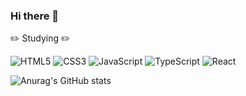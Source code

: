 ### Hi there 👋

<!--
**joyyy10/joyyy10** is a ✨ _special_ ✨ repository because its `README.md` (this file) appears on your GitHub profile.

Here are some ideas to get you started:

- 🔭 I’m currently working on ...
- 🌱 I’m currently learning ...
- 👯 I’m looking to collaborate on ...
- 🤔 I’m looking for help with ...
- 💬 Ask me about ...
- 📫 How to reach me: ...
- 😄 Pronouns: ...
- ⚡ Fun fact: ...
-->
✏️ Studying ✏️

![HTML5](https://img.shields.io/badge/HTML5-E34F26.svg?&style=flat&logo=HTML5&logoColor=white)
![CSS3](https://img.shields.io/badge/CSS3-1572B6.svg?&style=flat&logo=CSS3&logoColor=white)
![JavaScript](https://img.shields.io/badge/JavaScript-F7DF1E.svg?&style=flat&logo=JavaScript&logoColor=white)
![TypeScript](https://img.shields.io/badge/TypeScript-3178C6.svg?&style=flat&logo=TypeScript&logoColor=white)
![React](https://img.shields.io/badge/React-61DAFB.svg?&style=flat&logo=React&logoColor=white)


<!-- ![Python](https://img.shields.io/badge/Python-3776AB.svg?&style=for-the-badge&logo=Python&logoColor=white)
![FastAPI](https://img.shields.io/badge/FastAPI-009688.svg?&style=for-the-badge&logo=FastAPI&logoColor=white) -->



![Anurag's GitHub stats](https://github-readme-stats.vercel.app/api?username=joyyy10&show_icons=true&theme=radical)
